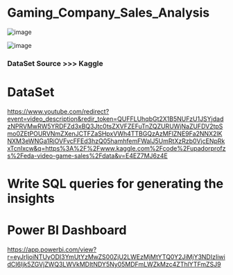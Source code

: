 # Gaming_Company_Sales_Analysis

![image](https://user-images.githubusercontent.com/122156209/227297250-821240b4-b29e-4042-aaf7-8ccfbff34957.png)

![image](https://user-images.githubusercontent.com/122156209/227297545-a898fc77-9ac0-407f-9bb2-0419d47825b9.png)


### DataSet Source >>> Kaggle

# DataSet
https://www.youtube.com/redirect?event=video_description&redir_token=QUFFLUhqbGt2X1B5NUFzU1JSYjdadzNPRVMwRW5YRDFZd3xBQ3Jtc0tsZXVFZEFuTnZQZURUWjNaZUFDV2tpSmo0ZEtPOURVNmZXenJCTFZaSHpxVWh4TTBGQzAzMFlZNE9Fa2NNX2lKNXM3eWNGa1RjOVFvcFFEd3hzQ05hamhfemFWalJ5UmRtXzRzb0VjcENpRkxTcnIxcw&q=https%3A%2F%2Fwww.kaggle.com%2Fcode%2Fupadorprofzs%2Feda-video-game-sales%2Fdata&v=E4EZ7MJ6z4E


# Write SQL queries for generating the insights

# Power BI Dashboard 
https://app.powerbi.com/view?r=eyJrIjoiNTUyODI3YmUtYzMwZS00ZjU2LWEzMjMtYTQ0Y2JiMjY3NDIzIiwidCI6Ijk5ZGVjZWQ3LWVkMDItNDY5Ny05MDFmLWZkMzc4ZThlYTFmZSJ9
